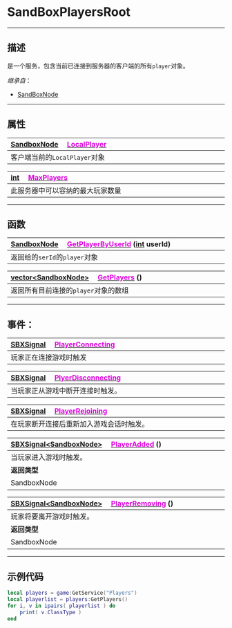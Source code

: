 # SandBoxPlayersRoot
------------------------------------------------------------------------------------------
## 描述

是一个服务，包含当前已连接到服务器的客户端的所有`player`对象。

*继承自*：
* [SandBoxNode](/Api/Class/NoType/SandBoxNode.md)


------------------------------------------------------------------------------------------
## 属性

|<div style="width:1000px">[SandboxNode](/Api/Class/NoType/SandboxNode.md) &emsp;[<font color="dd00dd">LocalPlayer</font>](/Api/Class/GamePlay/SandBoxPlayersRoot_F/LocalPlayer.md)</div>|
|:---|
|客户端当前的`LocalPlayer`对象|


|<div style="width:1000px">[int](/Api/DataType/Int.md) &emsp;[<font color="dd00dd">MaxPlayers</font>](/Api/Class/GamePlay/SandBoxPlayersRoot_F/1MaxPlayers11.md)</div>|
|:---|
|此服务器中可以容纳的最大玩家数量|

------------------------------------------------------------------------------------------
## 函数

|<div style="width:1000px">[SandboxNode](/Api/Class/NoType/SandboxNode.md) &emsp;[<font color="dd00dd">GetPlayerByUserId</font>](/Api/Class/GamePlay/SandBoxPlayersRoot_F/GetPlayerByUserId.md) ([int](/Api/DataType/Int.md) userId)</div>|
|:---|
|返回给的`serId`的`player`对象|

|<div style="width:1000px">[vector\<SandboxNode\>]() &emsp;[<font color="dd00dd">GetPlayers</font>](/Api/Class/GamePlay/SandBoxPlayersRoot_F/GetPlayers.md) ()</div>|
|:---|
|返回所有目前连接的`player`对象的数组|

------------------------------------------------------------------------------------------
## 事件：

|<div style="width:1125px">[SBXSignal](/Api/Parameter/SBXSignal.md) &emsp;[<font color="dd00dd">PlayerConnecting</font>](/Api/Class/GamePlay/SandBoxPlayersRoot_F/PlayerConnecting.md)</div>|
|:---|
|玩家正在连接游戏时触发|

|<div style="width:1125px">[SBXSignal](/Api/Parameter/SBXSignal.md) &emsp;[<font color="dd00dd">PlyerDisconnecting</font>](/Api/Class/GamePlay/SandBoxPlayersRoot_F/PlyerDisconnecting.md)</div>|
|:---|
|当玩家正从游戏中断开连接时触发。|

|<div style="width:1125px">[SBXSignal](/Api/Parameter/SBXSignal.md) &emsp;[<font color="dd00dd">PlayerRejoining</font>](/Api/Class/GamePlay/SandBoxPlayersRoot_F/PlayerRejoining.md)</div>|
|:---|
|在玩家断开连接后重新加入游戏会话时触发。|

|<div style="width:500px">[SBXSignal\<SandboxNode\>]() &emsp;[<font color="dd00dd">PlayerAdded</font>](/Api/Class/GamePlay/SandBoxPlayersRoot_F/PlayerAdded.md) ()</div>|<div style="width:698px"></div>|
|:---|:---|
|当玩家进入游戏时触发。||
|**返回类型**|**概要**|
|SandboxNode|一个加入游戏的`player`实例|


|<div style="width:500px">[SBXSignal\<SandboxNode\>]() &emsp;[<font color="dd00dd">PlayerRemoving</font>](/Api/Class/GamePlay/SandBoxPlayersRoot_F/PlayerRemoving.md) ()</div>|<div style="width:698px"></div>|
|:---|:---|
|玩家将要离开游戏时触发。||
|**返回类型**|**概要**|
|SandboxNode|一个离开游戏的`player`实例|


------------------------------------------------------------------------------------------
## 示例代码

```lua
local players = game:GetService("Players")
local playerlist = players:GetPlayers()
for i, v in ipairs( playerlist ) do
    print( v.ClassType )
end
```